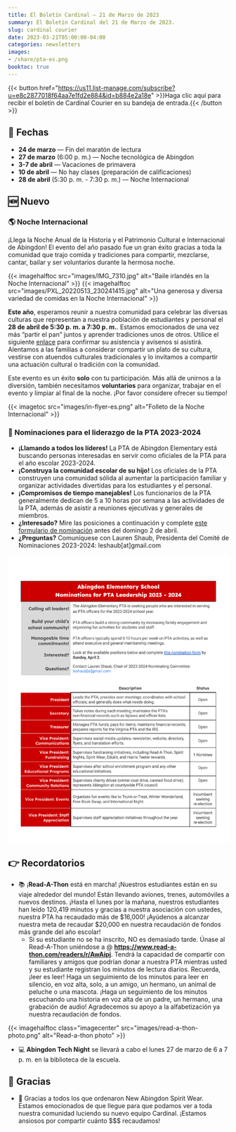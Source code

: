 ```yaml
---
title: El Boletín Cardinal — 21 de Marzo de 2023
summary: El Boletín Cardinal del 21 de Marzo de 2023.
slug: cardinal courier
date: 2023-03-21T05:00:00-04:00
categories: newsletters
images: 
- /share/pta-es.png
booktoc: true
---
```


{{< button href="https://us11.list-manage.com/subscribe?u=e8c2877018f64aa7e1fd2e884&id=b884e2a18e" >}}Haga clic aquí para recibir el boletín de Cardinal Courier en su bandeja de entrada.{{< /button >}}

## 📅 Fechas

- **24 de marzo** — Fin del maratón de lectura
- **27 de marzo** (6:00 p. m.) — Noche tecnológica de Abingdon
- **3-7 de abril** — Vacaciones de primavera
- **10 de abril** — No hay clases (preparación de calificaciones)
- **28 de abril** (5:30 p. m. - 7:30 p. m.) — Noche Internacional

## 🆕 Nuevo

### 🌎 Noche Internacional

¡Llega la Noche Anual de la Historia y el Patrimonio Cultural e Internacional de Abingdon! El evento del año pasado fue un gran éxito gracias a toda la comunidad que trajo comida y tradiciones para compartir, mezclarse, cantar, bailar y ser voluntarios durante la hermosa noche.

{{< imagehalftoc src="images/IMG_7310.jpg" alt="Baile irlandés en la Noche Internacional" >}}
{{< imagehalftoc src="images/PXL_20220513_230241415.jpg" alt="Una generosa y diversa variedad de comidas en la Noche Internacional" >}}

**Este año**, esperamos reunir a nuestra comunidad para celebrar las diversas culturas que representan a nuestra población de estudiantes y personal el **28 de abril de 5:30 p. m. a 7:30 p. m.**. Estamos emocionados de una vez más “partir el pan” juntos y aprender tradiciones unos de otros. Utilice el siguiente [enlace](http://shorturl.at/wPTX7) para confirmar su asistencia y avísenos si asistirá. Alentamos a las familias a considerar compartir un plato de su cultura, vestirse con atuendos culturales tradicionales y lo invitamos a compartir una actuación cultural o tradición con la comunidad.

Este evento es un éxito **solo** con tu participación. Más allá de unirnos a la diversión, también necesitamos **voluntarios** para organizar, trabajar en el evento y limpiar al final de la noche. ¡Por favor considere ofrecer su tiempo!

{{< imagetoc src="images/in-flyer-es.png" alt="Folleto de la Noche Internacional" >}}

### 🙋 Nominaciones para el liderazgo de la PTA 2023-2024

- **¡Llamando a todos los líderes!** La PTA de Abingdon Elementary está buscando personas interesadas en servir como oficiales de la PTA para el año escolar 2023-2024.
- **¡Construya la comunidad escolar de su hijo!** Los oficiales de la PTA construyen una comunidad sólida al aumentar la participación familiar y organizar actividades divertidas para los estudiantes y el personal.
- **¡Compromisos de tiempo manejables!** Los funcionarios de la PTA generalmente dedican de 5 a 10 horas por semana a las actividades de la PTA, además de asistir a reuniones ejecutivas y generales de miembros.
- **¿Interesado?** Mire las posiciones a continuación y complete [este formulario de nominación](https://docs.google.com/forms/d/e/1FAIpQLScPl5b8CzjnBYOVNXnR33plv3YKtS6cpMw67xFKSorHwZ7i5g/viewform?usp=share_link) antes del domingo 2 de abril.
- **¿Preguntas?** Comuníquese con Lauren Shaub, Presidenta del Comité de Nominaciones 2023-2024: leshaub[at]gmail.com

<a href="images/nom-flyer.pdf" height="1103" width="875" ><img src="images/nom-flyer.png" alt="Nominaciones Flyer"></a>

## 👉 Recordatorios

- 📚 ¡**Read-A-Thon** está en marcha! ¡Nuestros estudiantes están en su viaje alrededor del mundo! Están llevando aviones, trenes, automóviles a nuevos destinos. ¡Hasta el lunes por la mañana, nuestros estudiantes han leído 120,419 minutos y gracias a nuestra asociación con ustedes, nuestra PTA ha recaudado más de $16,000! ¡Ayúdenos a alcanzar nuestra meta de recaudar $20,000 en nuestra recaudación de fondos más grande del año escolar!
     - Si su estudiante no se ha inscrito, NO es demasiado tarde. Únase al Read-A-Thon uniéndose a @ **https://www.read-a-thon.com/readers/r/AwAipj**. Tendrá la capacidad de compartir con familiares y amigos que podrían donar a nuestra PTA mientras usted y su estudiante registran los minutos de lectura diarios. Recuerda, ¡leer es leer! Haga un seguimiento de los minutos para leer en silencio, en voz alta, solo, a un amigo, un hermano, un animal de peluche o una mascota. ¡Haga un seguimiento de los minutos escuchando una historia en voz alta de un padre, un hermano, una grabación de audio! Agradecemos su apoyo a la alfabetización ya nuestra recaudación de fondos.

{{< imagehalftoc class="imagecenter" src="images/read-a-thon-photo.png" alt="Read-a-thon photo" >}}

- 💻 **Abingdon Tech Night** se llevará a cabo el lunes 27 de marzo de 6 a 7 p. m. en la biblioteca de la escuela.

## 🙏 Gracias

- 👕 Gracias a todos los que ordenaron New Abingdon Spirit Wear. Estamos emocionados de que llegue para que podamos ver a toda nuestra comunidad luciendo su nuevo equipo Cardinal. ¡Estamos ansiosos por compartir cuánto $$$ recaudamos!